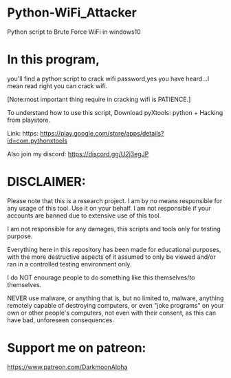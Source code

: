 # Python-WiFi_Attacker
Python script to Brute Force WiFi in windows10

# In this program, 

you'll find a python script to crack wifi password,yes you have heard...I mean read right you can crack wifi.

[Note:most important thing require in cracking wifi is PATIENCE.]

To understand how to use this script, Download pyXtools: python + Hacking from playstore.

Link: https: https://play.google.com/store/apps/details?id=com.pythonxtools

Also join my discord:
https://discord.gg/U2j3egJP


# DISCLAIMER:

Please note that this is a research project. I am by no means responsible for any usage of this tool. Use it on your behalf. I am not responsible if your accounts are banned due to extensive use of this tool. 

I am not responsible for any damages, this scripts and tools only for testing purpose. 

Everything here in this repository has been made for educational purposes, with the more destructive aspects of it assumed to only be viewed and/or ran in a controlled testing environment only. 

I do NOT enourage people to do something like this themselves/to themselves. 

NEVER use malware, or anything that is, but no limited to, malware, anything remotely capable of destroying computers, or even "joke programs" on your own or other people's computers, not even with their consent, as this can have bad, unforeseen consequences.


# Support me on patreon:
https://www.patreon.com/DarkmoonAlpha
